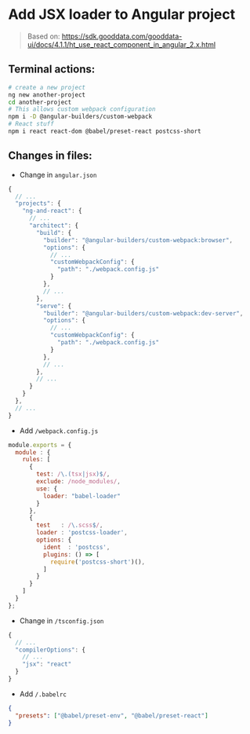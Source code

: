 # Add JSX loader to Angular project

> Based on:
> https://sdk.gooddata.com/gooddata-ui/docs/4.1.1/ht_use_react_component_in_angular_2.x.html

## Terminal actions:

```sh
# create a new project
ng new another-project
cd another-project
# This allows custom webpack configuration
npm i -D @angular-builders/custom-webpack
# React stuff
npm i react react-dom @babel/preset-react postcss-short
```

## Changes in files:

+ Change in `angular.json`
```js
{
  // ...
  "projects": {
    "ng-and-react": {
      // ...
      "architect": {
        "build": {
          "builder": "@angular-builders/custom-webpack:browser",
          "options": {
            // ...
            "customWebpackConfig": {
              "path": "./webpack.config.js"
            }
          },
          // ...
        },
        "serve": {
          "builder": "@angular-builders/custom-webpack:dev-server",
          "options": {
            // ...
            "customWebpackConfig": {
              "path": "./webpack.config.js"
            }
          },
          // ...
        },
        // ...
      }
    }
  },
  // ...
}

```

+ Add `/webpack.config.js`
```js
module.exports = {
  module : {
    rules: [
      {
        test: /\.(tsx|jsx)$/,
        exclude: /node_modules/,
        use: {
          loader: "babel-loader"
        }
      },
      {
        test   : /\.scss$/,
        loader : 'postcss-loader',
        options: {
          ident  : 'postcss',
          plugins: () => [
            require('postcss-short')(),
          ]
        }
      }
    ]
  }
};
```

+ Change in `/tsconfig.json`
```js
{
  // ...
  "compilerOptions": {
    // ...
    "jsx": "react"
  }
}
```

+ Add `/.babelrc`
```json
{
  "presets": ["@babel/preset-env", "@babel/preset-react"]
}
```
